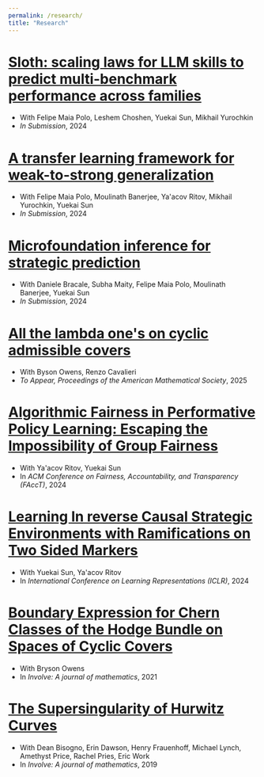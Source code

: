 ```yaml
---
permalink: /research/
title: "Research"
---
```

[Sloth: scaling laws for LLM skills to predict multi-benchmark performance across families](https://arxiv.org/abs/2412.06540v1)
======
- With Felipe Maia Polo, Leshem Choshen, Yuekai Sun, Mikhail Yurochkin
- *In Submission*, 2024
  
[A transfer learning framework for weak-to-strong generalization](https://arxiv.org/abs/2405.16236)
=======
  - With Felipe Maia Polo, Moulinath Banerjee, Ya'acov Ritov, Mikhail Yurochkin, Yuekai Sun
  - *In Submission*, 2024

[Microfoundation inference for strategic prediction](https://arxiv.org/abs/2411.08998)
=======
- With Daniele Bracale, Subha Maity, Felipe Maia Polo, Moulinath Banerjee, Yuekai Sun
- *In Submission*, 2024

[All the lambda one's on cyclic admissible covers](https://arxiv.org/abs/2112.13892)
=====
  - With Byson Owens, Renzo Cavalieri
  - *To Appear, Proceedings of the American Mathematical Society*, 2025

[Algorithmic Fairness in Performative Policy Learning: Escaping the Impossibility of Group Fairness](https://arxiv.org/abs/2405.20447)
=======
  - With Ya'acov Ritov, Yuekai Sun
  - In *ACM Conference on Fairness, Accountability, and Transparency (FAccT)*, 2024

[Learning In reverse Causal Strategic Environments with Ramifications on Two Sided Markers](https://arxiv.org/abs/2404.13240)
=====
  - With Yuekai Sun, Ya'acov Ritov
  - In *International Conference on Learning Representations (ICLR)*, 2024

[Boundary Expression for Chern Classes of the Hodge Bundle on Spaces of Cyclic Covers](https://arxiv.org/abs/1912.07720)
=====
  - With Bryson Owens
  - In *Involve: A journal of mathematics*, 2021

[The Supersingularity of Hurwitz Curves](https://arxiv.org/abs/1810.01582) 
=======
 - With  Dean Bisogno, Erin Dawson, Henry Frauenhoff, Michael Lynch, Amethyst Price, Rachel Pries, Eric Work
 - In *Involve: A journal of mathematics*, 2019
